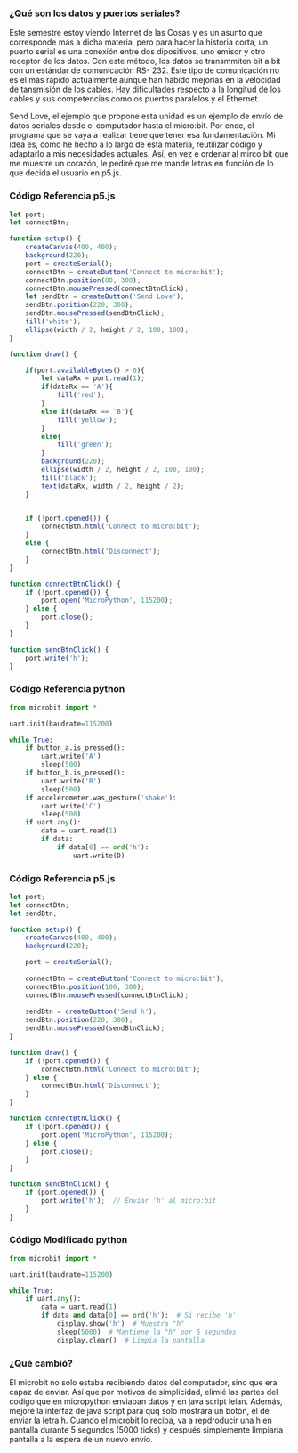 ### ¿Qué son los datos y puertos seriales?

Este semestre estoy viendo Internet de las Cosas y es un asunto que corresponde más a dicha materia, pero para hacer la historia corta, un puerto serial es una conexión entre
dos dipositivos, uno emisor y otro receptor de los datos. Con este método, los datos se transmmiten bit a bit con un estándar de comunicación RS- 232. Este tipo de comunicación
no es el más rápido actualmente aunque han habido mejorías en la velocidad de tansmisión de los cables. Hay dificultades respecto a la longitud de los cables y sus competencias 
como os puertos paralelos y el Ethernet. 

Send Love, el ejemplo que propone esta unidad es un ejemplo de envío de datos seriales desde el computador hasta el micro:bit. Por ence, el programa que se vaya a realizar tiene 
que tener esa fundamentación. Mi idea es, como he hecho a lo largo de esta materia, reutilizar código y adaptarlo a mis necesidades actuales. Así, en vez e ordenar al mirco:bit
que me muestre un corazón, le pediré que me mande letras en función de lo que decida el usuario en p5.js.

### Código Referencia p5.js

```js
let port;
let connectBtn;

function setup() {
    createCanvas(400, 400);
    background(220);
    port = createSerial();
    connectBtn = createButton('Connect to micro:bit');
    connectBtn.position(80, 300);
    connectBtn.mousePressed(connectBtnClick);
    let sendBtn = createButton('Send Love');
    sendBtn.position(220, 300);
    sendBtn.mousePressed(sendBtnClick);
    fill('white');
    ellipse(width / 2, height / 2, 100, 100);
}

function draw() {

    if(port.availableBytes() > 0){
        let dataRx = port.read(1);
        if(dataRx == 'A'){
            fill('red');
        }
        else if(dataRx == 'B'){
            fill('yellow');
        }
        else{
            fill('green');
        }
        background(220);
        ellipse(width / 2, height / 2, 100, 100);
        fill('black');
        text(dataRx, width / 2, height / 2);
    }


    if (!port.opened()) {
        connectBtn.html('Connect to micro:bit');
    }
    else {
        connectBtn.html('Disconnect');
    }
}

function connectBtnClick() {
    if (!port.opened()) {
        port.open('MicroPython', 115200);
    } else {
        port.close();
    }
}

function sendBtnClick() {
    port.write('h');
}
```

### Código Referencia python

```py
from microbit import *

uart.init(baudrate=115200)

while True:
    if button_a.is_pressed():
        uart.write('A')
        sleep(500)
    if button_b.is_pressed():
        uart.write('B')
        sleep(500)
    if accelerometer.was_gesture('shake'):
        uart.write('C')
        sleep(500)
    if uart.any():
        data = uart.read(1)
        if data:
            if data[0] == ord('h'):
                uart.write(D)
```

### Código Referencia p5.js

```js
let port;
let connectBtn;
let sendBtn;

function setup() {
    createCanvas(400, 400);
    background(220);

    port = createSerial();
    
    connectBtn = createButton('Connect to micro:bit');
    connectBtn.position(100, 300);
    connectBtn.mousePressed(connectBtnClick);
    
    sendBtn = createButton('Send h');
    sendBtn.position(220, 300);
    sendBtn.mousePressed(sendBtnClick);
}

function draw() {
    if (!port.opened()) {
        connectBtn.html('Connect to micro:bit');
    } else {
        connectBtn.html('Disconnect');
    }
}

function connectBtnClick() {
    if (!port.opened()) {
        port.open('MicroPython', 115200);
    } else {
        port.close();
    }
}

function sendBtnClick() {
    if (port.opened()) {
        port.write('h');  // Enviar 'h' al micro:bit
    }
}

```

### Código Modificado python

```py
from microbit import *

uart.init(baudrate=115200)

while True:
    if uart.any():
        data = uart.read(1)
        if data and data[0] == ord('h'):  # Si recibe 'h'
            display.show('h')  # Muestra "h"
            sleep(5000)  # Mantiene la "h" por 5 segundos
            display.clear()  # Limpia la pantalla

```

### ¿Qué cambió?

El microbit no solo estaba recibiendo datos del computador, sino que era capaz de enviar. Así que por motivos de simplicidad, elimié las partes del codigo que en micropython enviaban datos y en java script leían. 
Además, mejoré la interfaz de java script para quq solo mostrara un botón, el de enviar la letra h. Cuando el microbit lo reciba, va a repdroducir una h en pantalla durante 5 segundos (5000 ticks) y después simplemente
limpiaría pantalla a la espera de un nuevo envío. 
